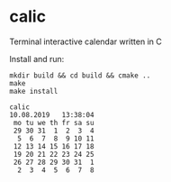 # calic
Terminal interactive calendar written in C

Install and run:
```
mkdir build && cd build && cmake ..
make
make install
```
```
calic
10.08.2019   13:38:04
 mo tu we th fr sa su
 29 30 31  1  2  3  4
  5  6  7  8  9 10 11
 12 13 14 15 16 17 18
 19 20 21 22 23 24 25
 26 27 28 29 30 31  1
  2  3  4  5  6  7  8
```

